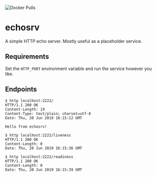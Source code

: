 ![Docker Pulls](https://img.shields.io/docker/pulls/kpurdon/echosrv.svg)

echosrv
=====

A simple HTTP echo server. Mostly useful as a placeholder service.

## Requirements

Set the `HTTP_PORT` environment variable and run the service however you like.

## Endpoints

```
$ http localhost:2222/
HTTP/1.1 200 OK
Content-Length: 19
Content-Type: text/plain; charset=utf-8
Date: Thu, 20 Jun 2019 16:15:12 GMT

Hello from echosrv!

```

```
$ http localhost:2222/liveness
HTTP/1.1 200 OK
Content-Length: 0
Date: Thu, 20 Jun 2019 16:15:36 GMT

```

```
$ http localhost:2222/readiness
HTTP/1.1 200 OK
Content-Length: 0
Date: Thu, 20 Jun 2019 16:15:39 GMT
```
